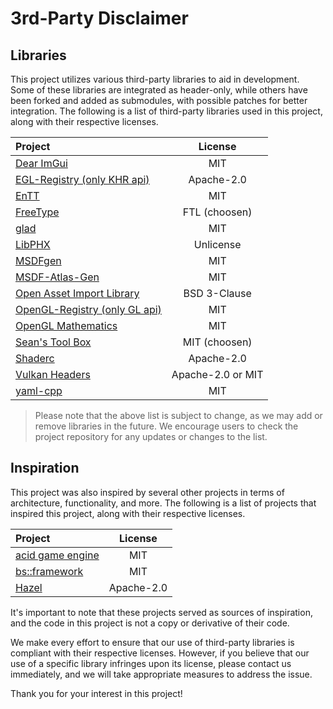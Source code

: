 ﻿# 3rd-Party Disclaimer

## Libraries
This project utilizes various third-party libraries to aid in development.
Some of these libraries are integrated as header-only, while others have been forked and added as submodules, with possible patches for better integration.
The following is a list of third-party libraries used in this project, along with their respective licenses.

| Project | License |
| :------ | :-----: |
| [Dear ImGui](https://github.com/ocornut/imgui "imgui")                                     | MIT                |
| [EGL-Registry (only KHR api)](https://github.com/KhronosGroup/EGL-Registry "egl-registry") | Apache-2.0         |
| [EnTT](https://github.com/skypjack/entt.git "entt")                                        | MIT                |
| [FreeType](https://github.com/freetype/freetype "freetype")                                | FTL (choosen)      |
| [glad](https://github.com/Dav1dde/glad "glad")                                             | MIT                |
| [LibPHX](https://github.com/JoshParnell/libphx "libphx")                                   | Unlicense          |
| [MSDFgen](https://github.com/Chlumsky/msdfgen "msdfgen")                                   | MIT                |
| [MSDF-Atlas-Gen](https://github.com/Chlumsky/msdf-atlas-gen "msdf-atlas-gen")              | MIT                |
| [Open Asset Import Library](https://github.com/assimp/assimp "assimp")                     | BSD 3-Clause       |
| [OpenGL-Registry (only GL api)](https://github.com/KhronosGroup/OpenGL-Registry "opengl")  | MIT                |
| [OpenGL Mathematics](https://github.com/g-truc/glm.git "glm")                              | MIT                |
| [Sean's Tool Box](https://github.com/nothings/stb.git "stb")                               | MIT (choosen)      |
| [Shaderc](https://github.com/google/shaderc "shaderc")                                     | Apache-2.0         |
| [Vulkan Headers](https://github.com/KhronosGroup/Vulkan-Headers.git "vulkan")              | Apache-2.0 or MIT  |
| [yaml-cpp](https://github.com/jbeder/yaml-cpp "yaml-cpp")                                  | MIT                |


> Please note that the above list is subject to change, as we may add or remove libraries in the future.
We encourage users to check the project repository for any updates or changes to the list.

<!-- These are leftovers which were used in the prototype. I left them here because they may be needed again.
| [Glslang](https://github.com/KhronosGroup/SPIRV-Tools.git "glslang")                  | Multi         |
| [SPIR-V Cross](https://github.com/KhronosGroup/SPIRV-Cross.git "SPIRV-Cross")         | Apache2.0     |
| [SPIR-V Headers](https://github.com/KhronosGroup/SPIRV-Headers.git "SPIRV-Headers")   | MIT           |
-->

## Inspiration
This project was also inspired by several other projects in terms of architecture, functionality, and more.
The following is a list of projects that inspired this project, along with their respective licenses.

| Project | License |
| :------ | :-----: |
| [acid game engine](https://github.com/EQMG/Acid.git "Acid")       | MIT        |
| [bs::framework](https://github.com/GameFoundry/bsf.git "bsf")     | MIT        |
| [Hazel](https://github.com/TheCherno/Hazel.git "Hazel")           | Apache-2.0 |

It's important to note that these projects served as sources of inspiration, and the code in this project is not a copy or derivative of their code.

We make every effort to ensure that our use of third-party libraries is compliant with their respective licenses.
However, if you believe that our use of a specific library infringes upon its license, please contact us immediately, and we will take appropriate measures to address the issue.

Thank you for your interest in this project!
